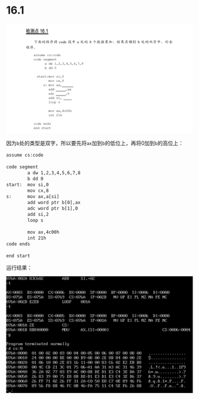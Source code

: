 # 16.1

![image-20250426153601955](image-20250426153601955.png)

因为`b`处的类型是双字，所以要先将`ax`加到`b`的低位上，再将0加到`b`的高位上：

```
assume cs:code

code segment
        a dw 1,2,3,4,5,6,7,8
        b dd 0
start:  mov si,0
        mov cx,8
s:      mov ax,a[si]
        add word ptr b[0],ax
        adc word ptr b[1],0
        add si,2
        loop s

        mov ax,4c00h
        int 21h
code ends

end start
```

运行结果：

![image-20250426153732198](image-20250426153732198.png)